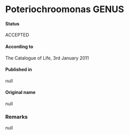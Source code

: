 Poteriochroomonas GENUS
=======

#### Status
ACCEPTED

#### According to
The Catalogue of Life, 3rd January 2011

#### Published in
null

#### Original name
null

### Remarks
null
